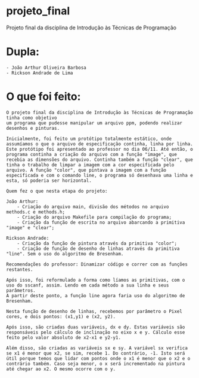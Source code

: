 # projeto_final
Projeto final da disciplina de Introdução às Técnicas de Programação

# Dupla: 
    - João Arthur Oliveira Barbosa 
    - Rickson Andrade de Lima

# O que foi feito:

    O projeto final da disciplina de Introdução às Técnicas de Programação tinha como objetivo 
    um programa que pudesse manipular um arquivo ppm, podendo realizar desenhos e pinturas.

    Inicialmente, foi feito um protótipo totalmente estático, onde assumíamos o que o arquivo de especificação continha, linha por linha. Este protótipo foi apresentado ao professor no dia 06/11. Até então, o programa continha a criação do arquivo com a função "image", que recebia as dimensões do arquivo. Continha também a função "clear", que tinha o trabalho de limpar a imagem com a cor especificada pelo arquivo. A função "color", que pintava a imagem com a função especificada e com o comando line, o programa só desenhava uma linha e esta, só poderia ser horizontal.

    Quem fez o que nesta etapa do projeto: 

    João Arthur: 
        - Criação do arquivo main, divisão dos métodos no arquivo methods.c e methods.h;
        - Criação do arquivo Makefile para compilação do programa;
        - Criação da função de escrita no arquivo abarcando a primitiva "image" e "clear";

    Rickson Andrade: 
        - Criação da função de pintura através da primitiva "color";
        - Criação de função de desenho de linhas através da primitiva "line". Sem o uso do algoritmo de Bresenham.

    Recomendações do professor: Dinamizar código e correr com as funções restantes.

    Após isso, foi reformulado a forma como líamos as primitivas, com o uso do sscanf, assim. Lendo em cada método a sua linha e seus parâmetros.
    A partir deste ponto, a função line agora faria uso do algoritmo de Bresenham. 

    Nesta função de desenho de linhas, recebemos por parâmetro o Pixel cores, e dois pontos: (x1,y1) e (x2, y2).

    Após isso, são criadas duas variáveis, dx e dy. Estas variáveis são responsáveis pelo cálculo de inclinação no eixo x e y. Cálculo esse feito pelo valor absoluto de x2-x1 e y2-y1.

    Além disso, são criadas as variáveis sx e sy. A variável sx verifica se x1 é menor que x2, se sim, recebe 1. Do contrário, -1. Isto será útil porque temos que lidar com pontos onde o x1 é menor que o x2 e o contrário também. Caso seja menor, o x será incrementado na pintura até chegar ao x2. O mesmo ocorre com o y.

    